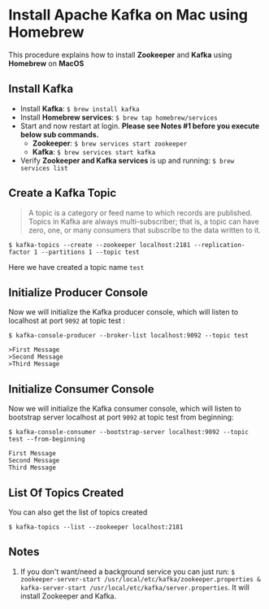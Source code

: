# Install Apache Kafka on Mac using Homebrew

This procedure explains how to install **Zookeeper** and **Kafka** using **Homebrew** on **MacOS**

## Install Kafka

* Install **Kafka**: `$ brew install kafka`
* Install **Homebrew services**: `$ brew tap homebrew/services`
* Start and now restart at login. __Please see **Notes #1** before you execute below sub commands.__
  * **Zookeeper**: `$ brew services start zookeeper` 
  * **Kafka**: `$ brew services start kafka`
* Verify **Zookeeper and Kafka services** is up and running: `$ brew services list`

## Create a Kafka Topic

> A topic is a category or feed name to which records are published. Topics in Kafka are always multi-subscriber; that is, a topic can have zero, one, or many consumers that subscribe to the data written to it.

```$ kafka-topics --create --zookeeper localhost:2181 --replication-factor 1 --partitions 1 --topic test```

Here we have created a topic name `test`

## Initialize Producer Console

Now we will initialize the Kafka producer console, which will listen to localhost at port `9092` at topic test :

`$ kafka-console-producer --broker-list localhost:9092 --topic test`

```
>First Message
>Second Message
>Third Message
```

## Initialize Consumer Console

Now we will initialize the Kafka consumer console, which will listen to bootstrap server localhost at port `9092` at topic test from beginning:

`$ kafka-console-consumer --bootstrap-server localhost:9092 --topic test --from-beginning`

```
First Message
Second Message
Third Message
```
## List Of Topics Created

You can also get the list of topics created

`$ kafka-topics --list --zookeeper localhost:2181`

## Notes

1. If you don't want/need a background service you can just run: ```$ zookeeper-server-start /usr/local/etc/kafka/zookeeper.properties & kafka-server-start /usr/local/etc/kafka/server.properties```. It will install Zookeeper and Kafka.
